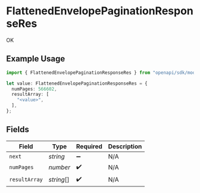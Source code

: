 # FlattenedEnvelopePaginationResponseRes

OK

## Example Usage

```typescript
import { FlattenedEnvelopePaginationResponseRes } from "openapi/sdk/models/operations";

let value: FlattenedEnvelopePaginationResponseRes = {
  numPages: 566602,
  resultArray: [
    "<value>",
  ],
};
```

## Fields

| Field              | Type               | Required           | Description        |
| ------------------ | ------------------ | ------------------ | ------------------ |
| `next`             | *string*           | :heavy_minus_sign: | N/A                |
| `numPages`         | *number*           | :heavy_check_mark: | N/A                |
| `resultArray`      | *string*[]         | :heavy_check_mark: | N/A                |